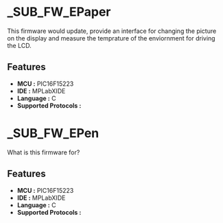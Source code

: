 # _SUB_FW_EPaper
This firmware would update, provide an interface for changing the picture on the display and measure the temprature of the enviornment for driving the LCD.


## Features

- __MCU :__  PIC16F15223
- __IDE :__ MPLabXIDE
- __Language :__ C
- __Supported Protocols :__ 

# _SUB_FW_EPen

What is this firmware for?


## Features

- __MCU :__ PIC16F15223
- __IDE :__ MPLabXIDE
- __Language :__ C
- __Supported Protocols :__ 		